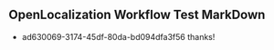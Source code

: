 ## OpenLocalization Workflow Test MarkDown
* ad630069-3174-45df-80da-bd094dfa3f56 
thanks!<!--HONumber=Mar16_HO4-->
